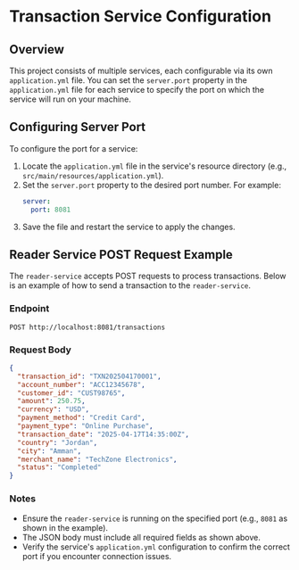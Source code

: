 # Transaction Service Configuration

## Overview
This project consists of multiple services, each configurable via its own `application.yml` file. You can set the `server.port` property in the `application.yml` file for each service to specify the port on which the service will run on your machine.

## Configuring Server Port
To configure the port for a service:
1. Locate the `application.yml` file in the service's resource directory (e.g., `src/main/resources/application.yml`).
2. Set the `server.port` property to the desired port number. For example:
   ```yaml
   server:
     port: 8081
   ```
3. Save the file and restart the service to apply the changes.

## Reader Service POST Request Example
The `reader-service` accepts POST requests to process transactions. Below is an example of how to send a transaction to the `reader-service`.

### Endpoint
```
POST http://localhost:8081/transactions
```

### Request Body
```json
{
  "transaction_id": "TXN202504170001",
  "account_number": "ACC12345678",
  "customer_id": "CUST98765",
  "amount": 250.75,
  "currency": "USD",
  "payment_method": "Credit Card",
  "payment_type": "Online Purchase",
  "transaction_date": "2025-04-17T14:35:00Z",
  "country": "Jordan",
  "city": "Amman",
  "merchant_name": "TechZone Electronics",
  "status": "Completed"
}
```

### Notes
- Ensure the `reader-service` is running on the specified port (e.g., `8081` as shown in the example).
- The JSON body must include all required fields as shown above.
- Verify the service's `application.yml` configuration to confirm the correct port if you encounter connection issues.